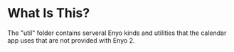 What Is This?
=============

The "util" folder contains serveral Enyo kinds and utilities that the calendar app uses that are not provided with Enyo 2.